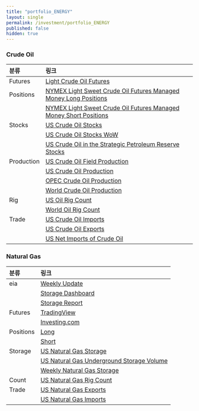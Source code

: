 ```yaml
---
title: "portfolio_ENERGY"
layout: single
permalink: /investment/portfolio_ENERGY
published: false
hidden: true
---
```


<head>
  <base target="_blank">
</head>



### Crude Oil

| 분류 | 링크 |
| :- | :- |
| Futures | [Light Crude Oil Futures](https://www.tradingview.com/symbols/NYMEX-CL1%21/) |
| Positions | [NYMEX Light Sweet Crude Oil Futures Managed Money Long Positions](https://ycharts.com/indicators/nymex_light_sweet_crude_oil_futures_managed_money_long_positions) |
|           | [NYMEX Light Sweet Crude Oil Futures Managed Money Short Positions](https://ycharts.com/indicators/nymex_light_sweet_crude_oil_futures_managed_money_short_positions) |
| Stocks | [US Crude Oil Stocks](https://ycharts.com/indicators/us_stocks_of_crude_oil) |
|        | [US Crude Oil Stocks WoW](https://ycharts.com/indicators/us_crude_oil_inventories_wow) |
|        | [US Crude Oil in the Strategic Petroleum Reserve Stocks](https://ycharts.com/indicators/us_ending_stocks_of_crude_oil_in_the_strategic_petroleum_reserve) |
| Production | [US Crude Oil Field Production](https://ycharts.com/indicators/us_crude_oil_field_production) |
|            | [US Crude Oil Production](https://ycharts.com/indicators/us_crude_oil_production) |
|            | [OPEC Crude Oil Production](https://ycharts.com/indicators/opec_crude_oil_production) |
|            | [World Crude Oil Production](https://ycharts.com/indicators/world_crude_oil_production) |
| Rig | [US Oil Rig Count](https://ycharts.com/indicators/us_oil_rotary_rigs) |
|     | [World Oil Rig Count](https://ycharts.com/indicators/world_oil_rotary_rigs) |
| Trade | [US Crude Oil Imports](https://ycharts.com/indicators/us_crude_oil_imports_wps) |
|       | [US Crude Oil Exports](https://ycharts.com/indicators/us_crude_oil_exports_wie) |
|       | [US Net Imports of Crude Oil](https://ycharts.com/indicators/us_crude_oil_net_imports) |



### Natural Gas

| 분류 | 링크 |
| :- | :- |
| eia | [Weekly Update](https://www.eia.gov/naturalgas/weekly/) |
|     | [Storage Dashboard](https://www.eia.gov/naturalgas/storage/dashboard/) |
|     | [Storage Report](https://ir.eia.gov/ngs/ngs.html) |
| Futures | [TradingView](https://www.tradingview.com/symbols/NYMEX-NG1!/) |
|         | [Investing.com](https://www.investing.com/commodities/natural-gas) |
| Positions | [Long](https://ycharts.com/indicators/nymex_natural_gas_futures_managed_money_long_positions) |
|           | [Short](https://ycharts.com/indicators/nymex_natural_gas_futures_managed_money_short_positions) |
| Storage | [US Natural Gas Storage](https://www.investing.com/economic-calendar/natural-gas-storage-386) |
|         | [US Natural Gas Underground Storage Volume](https://ycharts.com/indicators/us_natural_gas_underground_storage_volume) |
|         | [Weekly Natural Gas Storage](https://ycharts.com/indicators/reports/weekly_natural_gas_storage) |
| Count | [US Natural Gas Rig Count](https://ycharts.com/indicators/us_gas_rotary_rigs) |
| Trade | [US Natural Gas Exports](https://ycharts.com/indicators/us_natural_gas_exports) |
|       | [US Natural Gas Imports](https://ycharts.com/indicators/us_natural_gas_imports) |
